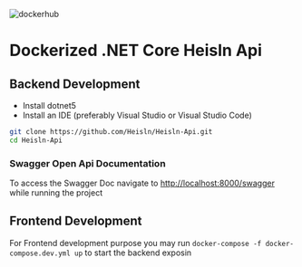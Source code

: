 ![dockerhub](https://github.com/Heisln/Heisln-Api/actions/workflows/container.yml/badge.svg)

# Dockerized .NET Core Heisln Api

## Backend Development

* Install dotnet5 
* Install an IDE (preferably Visual Studio or Visual Studio Code)

```sh
git clone https://github.com/Heisln/Heisln-Api.git
cd Heisln-Api
```

### Swagger Open Api Documentation

To access the Swagger Doc navigate to [http://localhost:8000/swagger](http://localhost:8000/swagger) while running the project

## Frontend Development

For Frontend development purpose you may run `docker-compose -f docker-compose.dev.yml up` to start the backend exposin
